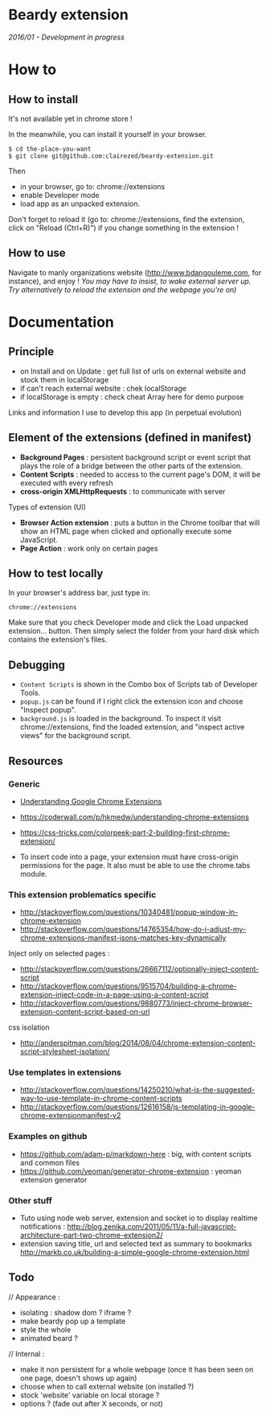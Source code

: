 Beardy extension
=========

*2016/01 - Development in progress*

# How to

## How to install

It's not available yet in chrome store !

In the meanwhile, you can install it yourself in your browser.
```
$ cd the-place-you-want
$ git clone git@github.com:clairezed/beardy-extension.git
```
Then
- in your browser, go to: chrome://extensions
- enable Developer mode
- load app as an unpacked extension.

Don't forget to reload it (go to: chrome://extensions, find the extension, click on "Reload (Ctrl+R)") if you change something in the extension !

## How to use

Navigate to manly organizations website (http://www.bdangouleme.com, for instance), and enjoy !
*You may have to insist, to wake external server up. Try alternatively to reload the extension and the webpage you're on)*

# Documentation

## Principle

- on Install and on Update : get full list of urls on external website and stock them in localStorage
- if can't reach external website : chek localStorage
- if localStorage is empty : check cheat Array here for demo purpose

Links and information I use to develop this app (in perpetual evolution)

## Element of the extensions (defined in manifest)

- **Background Pages** : persistent background script or event script that plays the role of a bridge between the other parts of the extension.
- **Content Scripts** : needed to access to the current page's DOM, it will be executed with every refresh
- **cross-origin XMLHttpRequests** : to communicate with server

Types of extension (UI)
- **Browser Action extension** : puts a button in the Chrome toolbar that will show an HTML page when clicked and optionally execute some JavaScript.
- **Page Action** : work only on certain pages


## How to test locally

In your browser's address bar, just type in:

```
chrome://extensions
```


Make sure that you check Developer mode and click the Load unpacked extension... button. Then simply select the folder from your hard disk which contains the extension's files.

## Debugging

- `Content Scripts` is shown in the Combo box of Scripts tab of Developer Tools.
- `popup.js` can be found if I right click the extension icon and choose "Inspect popup".
- `background.js`  is loaded in the background. To inspect it visit chrome://extensions, find the loaded extension, and "inspect active views" for the background script.


## Resources

### Generic
- [Understanding Google Chrome Extensions](https://gist.github.com/jjperezaguinaga/4243341)
- https://coderwall.com/p/hkmedw/understanding-chrome-extensions
- https://css-tricks.com/colorpeek-part-2-building-first-chrome-extension/

- To insert code into a page, your extension must have cross-origin permissions for the page. It also must be able to use the chrome.tabs module.


### This extension problematics specific

- http://stackoverflow.com/questions/10340481/popup-window-in-chrome-extension
- http://stackoverflow.com/questions/14765354/how-do-i-adjust-my-chrome-extensions-manifest-jsons-matches-key-dynamically

Inject only on selected pages :

- http://stackoverflow.com/questions/26667112/optionally-inject-content-script
- http://stackoverflow.com/questions/9515704/building-a-chrome-extension-inject-code-in-a-page-using-a-content-script
- http://stackoverflow.com/questions/9880773/inject-chrome-browser-extension-content-script-based-on-url

css isolation

- http://anderspitman.com/blog/2014/08/04/chrome-extension-content-script-stylesheet-isolation/

### Use templates in extensions

- http://stackoverflow.com/questions/14250210/what-is-the-suggested-way-to-use-template-in-chrome-content-scripts
- http://stackoverflow.com/questions/12616158/js-templating-in-google-chrome-extensionmanifest-v2

### Examples on github

- https://github.com/adam-p/markdown-here : big, with content scripts and common files
- https://github.com/yeoman/generator-chrome-extension : yeoman extension generator

### Other stuff
- Tuto using node web server, extension and socket io to display realtime notifications : http://blog.zenika.com/2011/05/11/a-full-javascript-architecture-part-two-chrome-extension2/
- extension saving title, url and selected text as summary to bookmarks http://markb.co.uk/building-a-simple-google-chrome-extension.html


## Todo

// Appearance :

- isolating : shadow dom ? iframe ?
- make beardy pop up a template
- style the whole
- animated beard ?

// Internal :

- make it non persistent for a whole webpage (once it has been seen on one page, doesn't shows up again)
- choose when to call external website (on installed ?)
- stock 'website' variable on local storage ?
- options ? (fade out after X seconds, or not)
